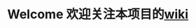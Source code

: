 Welcome
欢迎关注本项目的<a href="https://github.com/hundsun/hello-world/wiki/%E6%AC%A2%E8%BF%8E%E8%AF%8D">wiki</a>
====
